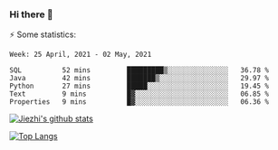 ### Hi there 👋

⚡ Some statistics:

<!--START_SECTION:waka-->
```text
Week: 25 April, 2021 - 02 May, 2021

SQL          52 mins         █████████▒░░░░░░░░░░░░░░░   36.78 % 
Java         42 mins         ███████▒░░░░░░░░░░░░░░░░░   29.97 % 
Python       27 mins         █████░░░░░░░░░░░░░░░░░░░░   19.45 % 
Text         9 mins          █▓░░░░░░░░░░░░░░░░░░░░░░░   06.85 % 
Properties   9 mins          █▓░░░░░░░░░░░░░░░░░░░░░░░   06.36 % 
```
<!--END_SECTION:waka-->

[![Jiezhi's github stats](https://github-readme-stats.vercel.app/api?username=Jiezhi&show_icons=true)](https://github.com/Jiezhi/github-readme-stats)

[![Top Langs](https://github-readme-stats.vercel.app/api/top-langs/?username=Jiezhi&hide=javascript,html)](https://github.com/Jiezhi/github-readme-stats)
<!--
**Jiezhi/Jiezhi** is a ✨ _special_ ✨ repository because its `README.md` (this file) appears on your GitHub profile.

Here are some ideas to get you started:

- 🔭 I’m currently working on ...
- 🌱 I’m currently learning ...
- 👯 I’m looking to collaborate on ...
- 🤔 I’m looking for help with ...
- 💬 Ask me about ...
- 📫 How to reach me: ...
- 😄 Pronouns: ...
- ⚡ Fun fact: ...
-->


